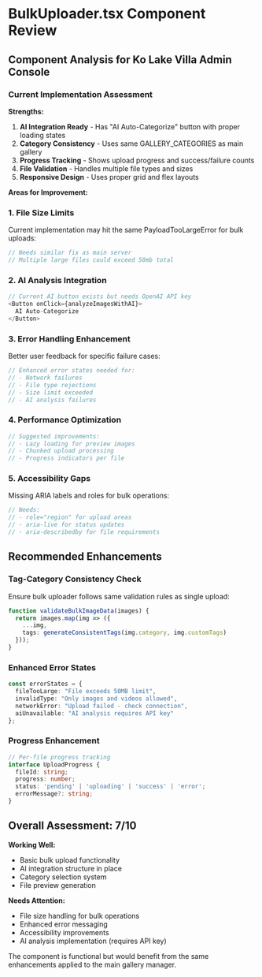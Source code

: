 # BulkUploader.tsx Component Review

## Component Analysis for Ko Lake Villa Admin Console

### Current Implementation Assessment

**Strengths:**
1. **AI Integration Ready** - Has "AI Auto-Categorize" button with proper loading states
2. **Category Consistency** - Uses same GALLERY_CATEGORIES as main gallery
3. **Progress Tracking** - Shows upload progress and success/failure counts
4. **File Validation** - Handles multiple file types and sizes
5. **Responsive Design** - Uses proper grid and flex layouts

**Areas for Improvement:**

### 1. File Size Limits
Current implementation may hit the same PayloadTooLargeError for bulk uploads:
```typescript
// Needs similar fix as main server
// Multiple large files could exceed 50mb total
```

### 2. AI Analysis Integration
```typescript
// Current AI button exists but needs OpenAI API key
<Button onClick={analyzeImagesWithAI}>
  AI Auto-Categorize
</Button>
```

### 3. Error Handling Enhancement
Better user feedback for specific failure cases:
```typescript
// Enhanced error states needed for:
// - Network failures
// - File type rejections  
// - Size limit exceeded
// - AI analysis failures
```

### 4. Performance Optimization
```typescript
// Suggested improvements:
// - Lazy loading for preview images
// - Chunked upload processing
// - Progress indicators per file
```

### 5. Accessibility Gaps
Missing ARIA labels and roles for bulk operations:
```typescript
// Needs:
// - role="region" for upload areas
// - aria-live for status updates
// - aria-describedby for file requirements
```

## Recommended Enhancements

### Tag-Category Consistency Check
Ensure bulk uploader follows same validation rules as single upload:
```typescript
function validateBulkImageData(images) {
  return images.map(img => ({
    ...img,
    tags: generateConsistentTags(img.category, img.customTags)
  }));
}
```

### Enhanced Error States
```typescript
const errorStates = {
  fileTooLarge: "File exceeds 50MB limit",
  invalidType: "Only images and videos allowed", 
  networkError: "Upload failed - check connection",
  aiUnavailable: "AI analysis requires API key"
};
```

### Progress Enhancement
```typescript
// Per-file progress tracking
interface UploadProgress {
  fileId: string;
  progress: number;
  status: 'pending' | 'uploading' | 'success' | 'error';
  errorMessage?: string;
}
```

## Overall Assessment: 7/10

**Working Well:**
- Basic bulk upload functionality
- AI integration structure in place
- Category selection system
- File preview generation

**Needs Attention:**
- File size handling for bulk operations
- Enhanced error messaging
- Accessibility improvements
- AI analysis implementation (requires API key)

The component is functional but would benefit from the same enhancements applied to the main gallery manager.
